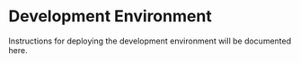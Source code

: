 # Development Environment

Instructions for deploying the development environment will be documented here.
